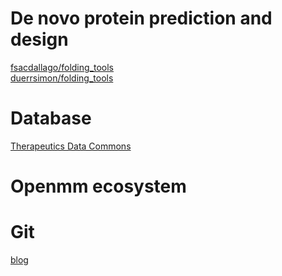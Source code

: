 # De novo protein prediction and design
[fsacdallago/folding_tools](https://github.com/sacdallago/folding_tools)  
[duerrsimon/folding_tools](https://github.com/duerrsimon/folding_tools)

# Database
[Therapeutics Data Commons](https://tdcommons.ai/)

# Openmm ecosystem

# Git
[blog](https://github.blog/)
